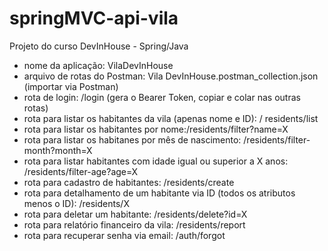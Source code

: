 # springMVC-api-vila
Projeto do curso DevInHouse - Spring/Java

- nome da aplicação: VilaDevInHouse
- arquivo de rotas do Postman: Vila DevInHouse.postman_collection.json (importar via Postman)
- rota de login: /login (gera o Bearer Token, copiar e colar nas outras rotas)
- rota para listar os habitantes da vila (apenas nome e ID): / residents/list
- rota para listar os habitantes por nome:/residents/filter?name=X
- rota para listar os habitanes por mês de nascimento: /residents/filter-month?month=X
- rota para listar habitantes com idade igual ou superior a X anos: /residents/filter-age?age=X
- rota para cadastro de habitantes: /residents/create
- rota para detalhamento de um habitante via ID (todos os atributos menos o ID): /residents/X
- rota para deletar um habitante: /residents/delete?id=X
- rota para relatório financeiro da vila: /residents/report
- rota para recuperar senha via email: /auth/forgot
